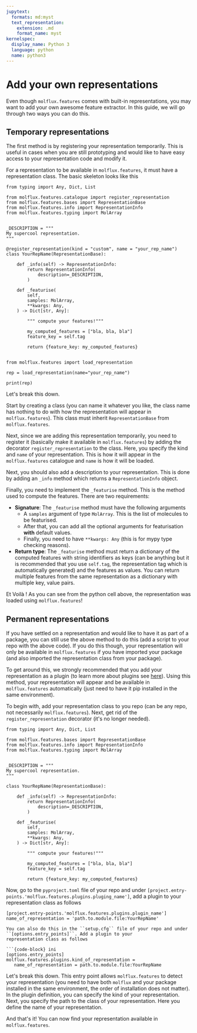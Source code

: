 ```yaml
---
jupytext:
  formats: md:myst
  text_representation:
    extension: .md
    format_name: myst
kernelspec:
  display_name: Python 3
  language: python
  name: python3
---
```


# Add your own representations

Even though ``molflux.features`` comes with built-in representations, you may want to add your own awesome feature extractor.
In this guide, we will go through two ways you can do this.

## Temporary representations

The first method is by registering your representation temporarily. This is useful in cases when you are still prototyping
and would like to have easy access to your representation code and modify it.

For a representation to be available in ``molflux.features``, it must have a representation class. The basic skeleton looks like this

```{code-cell} ipython3
from typing import Any, Dict, List

from molflux.features.catalogue import register_representation
from molflux.features.bases import RepresentationBase
from molflux.features.info import RepresentationInfo
from molflux.features.typing import MolArray


_DESCRIPTION = """
My supercool representation.
"""

@register_representation(kind = "custom", name = "your_rep_name")
class YourRepName(RepresentationBase):

    def _info(self) -> RepresentationInfo:
        return RepresentationInfo(
            description=_DESCRIPTION,
        )

    def _featurise(
        self,
        samples: MolArray,
        **kwargs: Any,
    ) -> Dict[str, Any]:

        """ compute your features!"""

        my_computed_features = ["bla, bla, bla"]
        feature_key = self.tag

        return {feature_key: my_computed_features}


from molflux.features import load_representation

rep = load_representation(name="your_rep_name")

print(rep)
```

Let's break this down.

Start by creating a class (you can name it whatever you like, the class name has nothing to do with
how the representation will appear in ``molflux.features``). This class must inherit ``RepresentationBase`` from ``molflux.features``.

Next, since we are adding this representation temporarily, you need to register it (basically make it available in ``molflux.features``) by
adding the decorator ``register_representation`` to the class. Here, you specify the kind and ``name`` of your representation.
This is how it will appear in the ``molflux.features`` catalogue and ``name`` is how it will be loaded.

Next, you should also add a description to your representation. This is done by adding an ``_info`` method which returns
a ``RepresentationInfo`` object.

Finally, you need to implement the ``_featurise`` method. This is the method used to compute the features. There are
two requirements:

- **Signature**: The ``_featurise`` method must have the following arguments
  - A ``samples`` argument of type ``MolArray``. This is the list of molecules to be featurised.
  - After that, you can add all the optional arguments for featurisation **with** default values.
  - Finally, you need to have ``**kwargs: Any`` (this is for mypy type checking reasons).
- **Return type**: The ``_featurise`` method must return a dictionary of the computed features with string identifiers
as keys (can be anything but it is recommended that you use ``self.tag``, the representation tag which is automatically generated)
and the features as values. You can return multiple features from the same representation as a dictionary with multiple key, value pairs.

Et Voilà ! As you can see from the python cell above, the representation was loaded using ``molflux.features``!


## Permanent representations

If you have settled on a representation and would like to have it as part of a package, you can still use the above method
to do this (add a script to your repo with the above code). If you do this though, your representation will only be available
in ``molflux.features`` if you have imported your package (and also imported the representation class from your package).

To get around this, we strongly recommended that you add your representation as a plugin (to learn more about plugins see
[here](https://packaging.python.org/en/latest/guides/creating-and-discovering-plugins/)). Using this method, your representation
will appear and be available in ``molflux.features`` automatically (just need to have it pip installed in the same environment).

To begin with, add your representation class to you repo (can be any repo, not necessarily ``molflux.features``). Next, get rid of the
``register_representation`` decorator (it's no longer needed).

```{code-cell} ipython3
from typing import Any, Dict, List

from molflux.features.bases import RepresentationBase
from molflux.features.info import RepresentationInfo
from molflux.features.typing import MolArray


_DESCRIPTION = """
My supercool representation.
"""

class YourRepName(RepresentationBase):

    def _info(self) -> RepresentationInfo:
        return RepresentationInfo(
            description=_DESCRIPTION,
        )

    def _featurise(
        self,
        samples: MolArray,
        **kwargs: Any,
    ) -> Dict[str, Any]:

        """ compute your features!"""

        my_computed_features = ["bla, bla, bla"]
        feature_key = self.tag

        return {feature_key: my_computed_features}
```

Now, go to the ``pyproject.toml`` file of your repo and under ``[project.entry-points.'molflux.features.plugins.pluging_name']``,
add a plugin to your representation class as follows

```{code-block} ini
[project.entry-points.'molflux.features.plugins.plugin_name']
name_of_representation = 'path.to.module.file:YourRepName'
```

```{note}
You can also do this in the ``setup.cfg`` file of your repo and under ``[options.entry_points]``. Add a plugin to your
representation class as follows

```{code-block} ini
[options.entry_points]
molflux.features.plugins.kind_of_representation =
   name_of_representation = path.to.module.file:YourRepName
```

Let's break this down. This entry point allows ``molflux.features`` to detect your representation (you need to have both
``molflux`` and your package installed in the same environment, the order of installation does not matter). In the plugin definition,
you can specify the kind of your representation. Next, you specify the path to the class of your representation. Here you
define the name of your representation.

And that's it! You can now find your representation available in ``molflux.features``.
